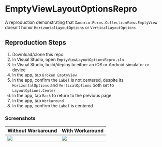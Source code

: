 # EmptyViewLayoutOptionsRepro

A reproduction demonstrating that `Xamarin.Forms.CollectionView.EmptyView` doesn't honor `HorizontalLayoutOptions` or `VerticalLayoutOptions`

## Reproduction Steps

1. Download/clone this repo
2. In Visual Studio, open `EmptyViewLayoutOptionsRepro.sln`
3. In Visual Studio, build/deploy to either an iOS or Android simulator or device
4. In the app, tap `Broken EmptyView`
5. In the app, confirm the `Label` is not centered, despite its `HorizontalOptions` and `VerticalOptions` both set to `LayoutOptions.Center`
6. In the app, tap `Back` to return to the previous page
7. In the app, tap `Workaround`
8. In the app, confirm the `Label` is centered


### Screenshots

| **Without Workaround** | **With Workaround** |
| ---------------------- | ------------------- |
| ![](https://user-images.githubusercontent.com/13558917/80929253-37744e00-8d5f-11ea-95ad-0c546d8eb61a.png) | ![](https://user-images.githubusercontent.com/13558917/80929250-36432100-8d5f-11ea-9c30-a5d7118536bf.png) |
